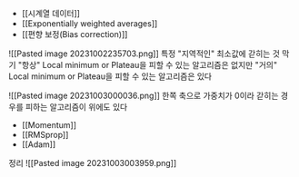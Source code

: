 - [[시계열 데이터]]
- [[Exponentially weighted averages]]
- [[편향 보정(Bias correction)]]

![[Pasted image 20231002235703.png]]
특정 "지역적인" 최소값에 갇히는 것 막기
"항상" Local minimum or Plateau을 피할 수 있는 알고리즘은 없지만
"거의" Local minimum or Plateau을 피할 수 있는 알고리즘은 있다

![[Pasted image 20231003000036.png]]
한쪽 축으로 가중치가 0이라 갇히는 경우를 피하는 알고리즘이 위에도 있다

- [[Momentum]]
- [[RMSprop]]
- [[Adam]]


정리
![[Pasted image 20231003003959.png]]